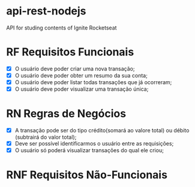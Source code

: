 # api-rest-nodejs

API for studing contents of Ignite Rocketseat

# RF Requisitos Funcionais
- [x] O usuário deve poder criar uma nova transação;
- [x] O usuário deve poder obter um resumo da sua conta;
- [x] O usuário deve poder listar todas transações que já ocorreram;
- [x] O usuário deve poder visualizar uma transação única;

# RN Regras de Negócios
- [x] A transação pode ser do tipo crédito(somará ao valore total) ou débito (subtrairá do valor total);
- [x] Deve ser possível identificarmos o usuário entre as requisições;
- [x] O usuário só poderá visualizar transações do qual ele criou;

# RNF Requisitos Não-Funcionais
